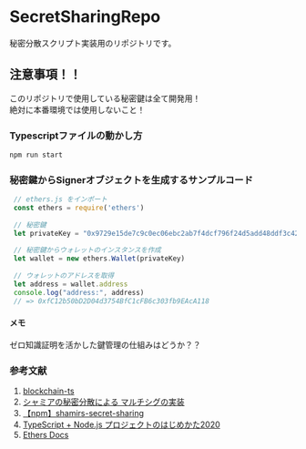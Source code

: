 # SecretSharingRepo
秘密分散スクリプト実装用のリポジトリです。

## 注意事項！！
このリポジトリで使用している秘密鍵は全て開発用！  
絶対に本番環境では使用しないこと！

### Typescriptファイルの動かし方

```zsh
npm run start
```

### 秘密鍵からSignerオブジェクトを生成するサンプルコード

```ts
 // ethers.js をインポート
 const ethers = require('ethers')
 
 // 秘密鍵
 let privateKey = "0x9729e15de7c9c0ec06ebc2ab7f4dcf796f24d5add48ddf3c424a8019e9061ad8"
 
 // 秘密鍵からウォレットのインスタンスを作成
 let wallet = new ethers.Wallet(privateKey)
 
 // ウォレットのアドレスを取得
 let address = wallet.address
 console.log("address:", address)
 // => 0xfC12b50bD2D04d3754BfC1cFB6c303fb9EAcA118
```

#### メモ 
ゼロ知識証明を活かした鍵管理の仕組みはどうか？？

### 参考文献
1. [blockchain-ts](https://github.com/mashharuki/blockchain-ts?organization=mashharuki&organization=mashharuki)
2. [シャミアの秘密分散による マルチシグの実装](https://block-chain.jp/others/shamir-secret-sharing/)
3. [【npm】shamirs-secret-sharing ](https://www.npmjs.com/package/shamirs-secret-sharing)
4. [TypeScript + Node.js プロジェクトのはじめかた2020](https://qiita.com/notakaos/items/3bbd2293e2ff286d9f49)
5. [Ethers Docs](https://docs.ethers.io/v5/)